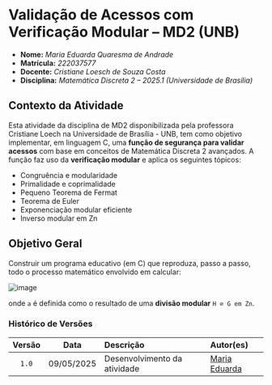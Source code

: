 
# Validação de Acessos com Verificação Modular – MD2 (UNB)

- **Nome:** _Maria Eduarda Quaresma de Andrade_  
- **Matrícula:** _222037577_  
- **Docente:** _Cristiane Loesch de Souza Costa_  
- **Disciplina:** _Matemática Discreta 2 – 2025.1 (Universidade de Brasília)_

## Contexto da Atividade

Esta atividade da disciplina de MD2 disponibilizada pela professora Cristiane Loech na Universidade de Brasília - UNB, tem como objetivo implementar, em linguagem C, uma **função de segurança para validar acessos** com base em conceitos de Matemática Discreta 2 avançados. A função faz uso da **verificação modular** e aplica os seguintes tópicos:

- Congruência e modularidade
- Primalidade e coprimalidade
- Pequeno Teorema de Fermat
- Teorema de Euler
- Exponenciação modular eficiente
- Inverso modular em Zn

## Objetivo Geral

Construir um programa educativo (em C) que reproduza, passo a passo, todo o processo matemático envolvido em calcular:

![image](https://github.com/user-attachments/assets/c9e100ef-786f-43bf-b0af-569ca3b67622)

onde `a` é definida como o resultado de uma **divisão modular** `H ⊘ G em Zn`.

### Histórico de Versões 

| Versão | Data | Descrição | Autor(es) |
| :----: | :--: | :-------- | :-------- |
| `1.0`  | 09/05/2025 | Desenvolvimento da atividade | [Maria Eduarda](https://github.com/dudaa28) |





